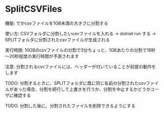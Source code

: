 # SplitCSVFiles

機能: でかcsvファイルを1GB未満の大きさに分割する

使い方: CSVフォルダに分割したいcsvファイルを入れる → dotnet run する → SPLITフォルダに分割されたcsvファイルが生成される

実行時間: 10GBのcsvファイルの分割で3分ちょっと、1GBあたりの分割で18秒～20秒程度の実行時間が予測されます

注意: 分割されるcsvファイルには、ヘッダーが付いていることが前提の動作をします

TODO: 分割するときに、SPLITフォルダに既に同じ名前の分割されたcsvファイルがあった場合、分割を続行して上書きを行うか、分割を中止するかどうかユーザに確認する

TODO: 分割した後に、分割されたファイルを削除できるようにする
